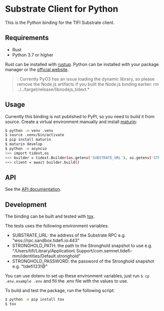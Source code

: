 # Substrate Client for Python

This is the Python binding for the TIFI Substrate client.

## Requirements

- Rust
- Python 3.7 or higher

Rust can be installed with [rustup](https://rustup.rs/).
Python can be installed with your package manager or the [official website](https://www.python.org/downloads/).

> : Currently PyO3 has an issue loading the dynamic library, so please remove the Node.js artifacts if you built the Node.js binding earlier: rm ../../target/release/libnodejs_tidext.\*

## Usage

Currently this binding is not published to PyPI, so you need to build it from source.
Create a virtual environment manually and install [maturin](https://github.com/PyO3/maturin):

```bash
$ python -m venv .venv
$ source .venv/bin/activate
$ pip install maturin
$ maturin develop
$ python -m asyncio
>>> import tidext,os
>>> builder = tidext.Builder(os.getenv('SUBSTRATE_URL'), os.getenv('STRONGHOLD_PATH'), os.getenv('STRONGHOLD_PASSWORD'))
>>> client = await builder.build()
```

## API

See the [API documentation](./api.md).

## Development

The binding can be built and tested with [tox](https://tox.wiki/en/latest/index.html).

The tests uses the following environment variables:

- SUBSTRATE_URL: the address of the Substrate RPC e.g. "wss://rpc.sandbox.tidefi.io:443"
- STRONGHOLD_PATH: the path to the Stronghold snapshot to use e.g. "/Users/tifi/Library/Application\ Support/com.semnet.tidefi-mm/identities/Default.stronghold"
- STRONGHOLD_PASSWORD: the password of the Stronghold snapshot e.g. "tidefi123!@"

You can use dotenv to set up these environment variables, just run `$ cp .env.example .env` and fill the .env file with the values to use.

To build and test the package, run the following script:

```bash
$ python -m pip install tox
$ tox
```

